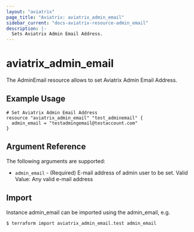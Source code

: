 ```yaml
---
layout: "aviatrix"
page_title: "Aviatrix: aviatrix_admin_email"
sidebar_current: "docs-aviatrix-resource-admin_email"
description: |-
  Sets Aviatrix Admin Email Address.
---
```


# aviatrix_admin_email

The AdminEmail resource allows to set Aviatrix Admin Email Address.

## Example Usage

```hcl
# Set Aviatrix Admin Email Address
resource "aviatrix_admin_email" "test_adminemail" {
  admin_email = "testadmingemail@testaccount.com"
}
```

## Argument Reference

The following arguments are supported:

* `admin_email` - (Required) E-mail address of admin user to be set. Valid Value: Any valid e-mail address

## Import

Instance admin_email can be imported using the admin_email, e.g.

```hcl
$ terraform import aviatrix_admin_email.test admin_email
```